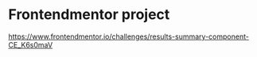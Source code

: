 # Frontendmentor project
https://www.frontendmentor.io/challenges/results-summary-component-CE_K6s0maV
